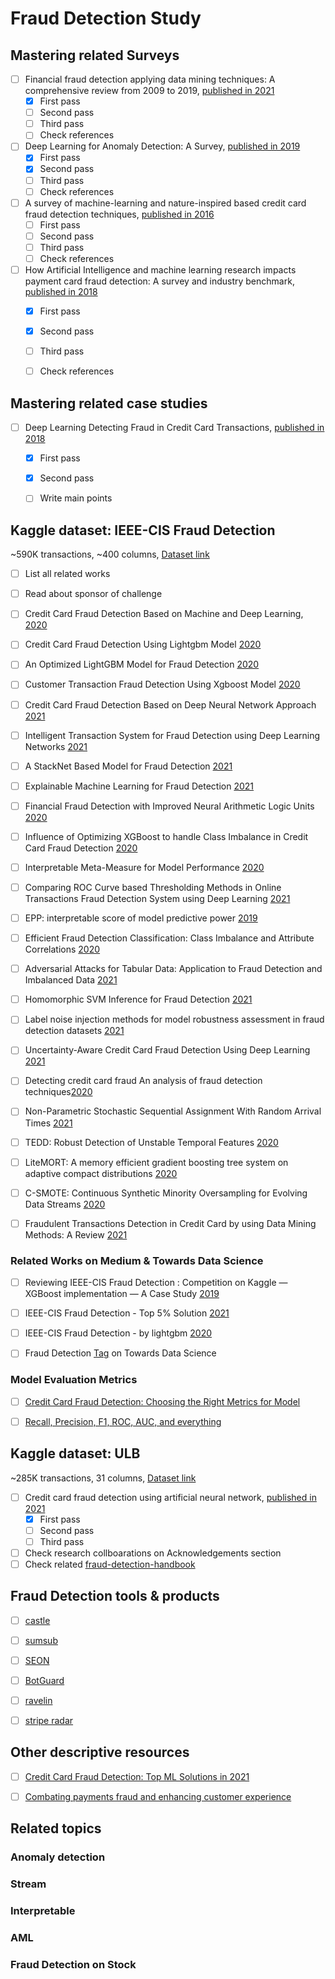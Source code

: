 <div dir="rtl" align='justify'>
</div>

# Fraud Detection Study

## Mastering related Surveys

- [ ] Financial fraud detection applying data mining techniques: A comprehensive review from 2009 to 2019, [published in 2021](https://www.sciencedirect.com/science/article/abs/pii/S1574013721000423)
  - [x] First pass
  - [ ] Second pass
  - [ ] Third pass
  - [ ] Check references
- [ ] Deep Learning for Anomaly Detection: A Survey, [published in 2019](https://arxiv.org/abs/1901.03407)
  - [x] First pass
  - [x] Second pass
  - [ ] Third pass
  - [ ] Check references
- [ ] A survey of machine-learning and nature-inspired based credit card fraud detection techniques, [published in 2016](https://link.springer.com/article/10.1007/s13198-016-0551-y)
  - [ ] First pass
  - [ ] Second pass
  - [ ] Third pass
  - [ ] Check references
- [ ] How Artificial Intelligence and machine learning research impacts payment card fraud detection: A survey and industry benchmark, [published in 2018](https://www.sciencedirect.com/science/article/abs/pii/S0952197618301520)
  - [x] First pass
  - [x] Second pass
  - [ ] Third pass
  - [ ] Check references


## Mastering related case studies
- [ ] Deep Learning Detecting Fraud in Credit Card Transactions, [published in 2018](https://ieeexplore.ieee.org/document/8374722)
  - [x] First pass
  - [x] Second pass
  - [ ] Write main points


## Kaggle dataset: IEEE-CIS Fraud Detection
~590K transactions, ~400 columns, [Dataset link](https://www.kaggle.com/c/ieee-fraud-detection)
- [ ] List all related works
- [ ] Read about sponsor of challenge
- [ ] Credit Card Fraud Detection Based on Machine and Deep Learning, [2020](https://ieeexplore.ieee.org/abstract/document/9078935)
- [ ] Credit Card Fraud Detection Using Lightgbm Model [2020](https://ieeexplore.ieee.org/abstract/document/9134072)
- [ ] An Optimized LightGBM Model for Fraud Detection [2020](https://iopscience.iop.org/article/10.1088/1742-6596/1651/1/012111/meta)
- [ ] Customer Transaction Fraud Detection Using Xgboost Model [2020](https://ieeexplore.ieee.org/abstract/document/9103880)
- [ ] Credit Card Fraud Detection Based on Deep Neural Network Approach [2021](https://ieeexplore.ieee.org/abstract/document/9464555)
- [ ] Intelligent Transaction System for Fraud Detection using Deep Learning Networks [2021](https://iopscience.iop.org/article/10.1088/1742-6596/1916/1/012031/meta)
- [ ] A StackNet Based Model for Fraud Detection [2021](https://ieeexplore.ieee.org/abstract/document/9479505)
- [ ] Explainable Machine Learning for Fraud Detection [2021](https://arxiv.org/abs/2105.06314)
- [ ] Financial Fraud Detection with Improved Neural Arithmetic Logic Units [2020](https://link.springer.com/chapter/10.1007/978-3-030-66981-2_4)
- [ ] Influence of Optimizing XGBoost to handle Class Imbalance in Credit Card Fraud Detection [2020](https://ieeexplore.ieee.org/abstract/document/9214206)
- [ ] Interpretable Meta-Measure for Model Performance [2020](https://arxiv.org/abs/2006.02293)
- [ ] Comparing ROC Curve based Thresholding Methods in Online Transactions Fraud Detection System using Deep Learning [2021](https://ieeexplore.ieee.org/abstract/document/9397167)
- [ ] EPP: interpretable score of model predictive power [2019](https://arxiv.org/abs/1908.09213)
- [ ] Efficient Fraud Detection Classification: Class Imbalance and Attribute Correlations [2020](https://francis-press.com/papers/2505)
- [ ] Adversarial Attacks for Tabular Data: Application to Fraud Detection and Imbalanced Data [2021](https://arxiv.org/abs/2101.08030)
- [ ] Homomorphic SVM Inference for Fraud Detection [2021](https://ruidera.uclm.es/xmlui/handle/10578/28664)
- [ ] Label noise injection methods for model robustness assessment in fraud detection datasets [2021](https://run.unl.pt/handle/10362/112794)
- [ ] Uncertainty-Aware Credit Card Fraud Detection Using Deep Learning [2021](https://arxiv.org/abs/2107.13508)
  
- [ ] Detecting credit card fraud An analysis of fraud detection techniques[2020](https://commons.lib.jmu.edu/cgi/viewcontent.cgi?article=1097&context=honors202029)
- [ ] Non-Parametric Stochastic Sequential Assignment With Random Arrival Times [2021](https://arxiv.org/abs/2106.04944)
- [ ] TEDD: Robust Detection of Unstable Temporal Features [2020](https://ieeexplore.ieee.org/abstract/document/9346515)
- [ ] LiteMORT: A memory efficient gradient boosting tree system on adaptive compact distributions [2020](https://arxiv.org/abs/2001.09419)
- [ ] C-SMOTE: Continuous Synthetic Minority Oversampling for Evolving Data Streams [2020](https://ieeexplore.ieee.org/abstract/document/9377768)
- [ ] Fraudulent Transactions Detection in Credit Card by using Data Mining Methods: A Review [2021](https://www.researchgate.net/publication/348732395_Fraudulent_Transactions_Detection_in_Credit_Card_by_using_Data_Mining_Methods_A_Review)



### Related Works on Medium & Towards Data Science
- [ ] Reviewing IEEE-CIS Fraud Detection : Competition on Kaggle — XGBoost implementation — A Case Study [2019](https://medium.com/@guildbilla/reviewing-ieee-cis-fraud-detection-competition-on-kaggle-top-2-solution-xgboost-b31e77b377b9)
- [ ] IEEE-CIS Fraud Detection - Top 5% Solution [2021](https://towardsdatascience.com/ieee-cis-fraud-detection-top-5-solution-5488fc66e95f)
- [ ] IEEE-CIS Fraud Detection - by lightgbm  [2020](https://towardsdatascience.com/ieee-cis-fraud-detection-by-lightgbm-b8956a8e4b53)
- [ ] Fraud Detection [Tag](https://towardsdatascience.com/tagged/fraud-detection) on Towards Data Science


### Model Evaluation Metrics
- [ ] [Credit Card Fraud Detection: Choosing the Right Metrics for Model ](https://medium.com/analytics-vidhya/credit-card-fraud-detection-in-depth-study-evaluating-the-classification-model-a3680a5a5897)
- [ ] [Recall, Precision, F1, ROC, AUC, and everything](https://medium.com/swlh/recall-precision-f1-roc-auc-and-everything-542aedf322b9)



## Kaggle dataset: ULB

~285K transactions, 31 columns, [Dataset link](https://www.kaggle.com/mlg-ulb/creditcardfraud)
- [ ] Credit card fraud detection using artificial neural network, [published in 2021](https://www.sciencedirect.com/science/article/pii/S2666285X21000066)
  - [x] First pass
  - [ ] Second pass
  - [ ] Third pass
- [ ] Check research collboarations on Acknowledgements section
- [ ] Check related [fraud-detection-handbook](https://fraud-detection-handbook.github.io/fraud-detection-handbook/Foreword.html)

## Fraud Detection tools & products

- [ ] [castle](https://castle.io/use-cases/transaction-fraud/)

- [ ] [sumsub](https://sumsub.com/payment-fraud/)
- [ ] [SEON](https://learn.seon.io/payment-fraud-prevention-solution)
- [ ] [BotGuard](https://www.humansecurity.com/products/botguard-applications)
- [ ] [ravelin](https://www.ravelin.com/insights/online-payment-fraud)
- [ ] [stripe radar](https://stripe.com/radar)


## Other descriptive resources

- [ ] [Credit Card Fraud Detection: Top ML Solutions in 2021](https://spd.group/machine-learning/credit-card-fraud-detection/)

- [ ] [Combating payments fraud and enhancing customer experience](https://www.mckinsey.com/industries/financial-services/our-insights/combating-payments-fraud-and-enhancing-customer-experience)


## Related topics

### Anomaly detection

### Stream

### Interpretable

### AML

### Fraud Detection on Stock

